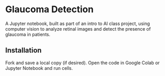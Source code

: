 # Glaucoma Detection
A Jupyter notebook, built as part of an intro to AI class project, using computer vision to analyze retinal images and detect the presence of glaucoma in patients.

## Installation
Fork and save a local copy (if desired). Open the code in Google Colab or Jupyter Notebook and run cells.
